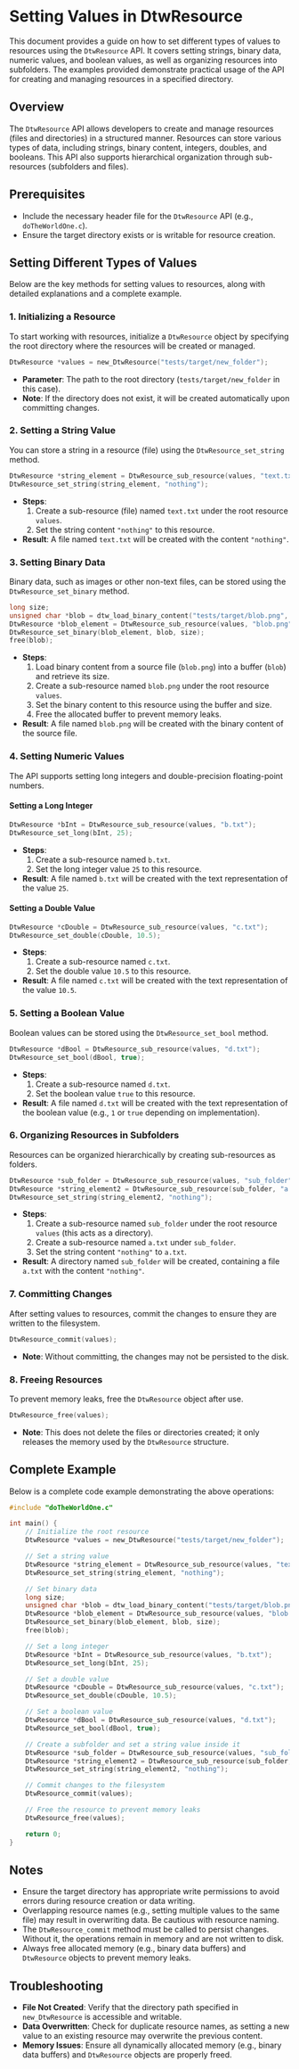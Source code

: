 # Setting Values in DtwResource

This document provides a guide on how to set different types of values to resources using the `DtwResource` API. It covers setting strings, binary data, numeric values, and boolean values, as well as organizing resources into subfolders. The examples provided demonstrate practical usage of the API for creating and managing resources in a specified directory.

## Overview

The `DtwResource` API allows developers to create and manage resources (files and directories) in a structured manner. Resources can store various types of data, including strings, binary content, integers, doubles, and booleans. This API also supports hierarchical organization through sub-resources (subfolders and files).

## Prerequisites

- Include the necessary header file for the `DtwResource` API (e.g., `doTheWorldOne.c`).
- Ensure the target directory exists or is writable for resource creation.

## Setting Different Types of Values

Below are the key methods for setting values to resources, along with detailed explanations and a complete example.

### 1. Initializing a Resource

To start working with resources, initialize a `DtwResource` object by specifying the root directory where the resources will be created or managed.

```c
DtwResource *values = new_DtwResource("tests/target/new_folder");
```

- **Parameter**: The path to the root directory (`tests/target/new_folder` in this case).
- **Note**: If the directory does not exist, it will be created automatically upon committing changes.

### 2. Setting a String Value

You can store a string in a resource (file) using the `DtwResource_set_string` method.

```c
DtwResource *string_element = DtwResource_sub_resource(values, "text.txt");
DtwResource_set_string(string_element, "nothing");
```

- **Steps**:
  1. Create a sub-resource (file) named `text.txt` under the root resource `values`.
  2. Set the string content `"nothing"` to this resource.
- **Result**: A file named `text.txt` will be created with the content `"nothing"`.

### 3. Setting Binary Data

Binary data, such as images or other non-text files, can be stored using the `DtwResource_set_binary` method.

```c
long size;
unsigned char *blob = dtw_load_binary_content("tests/target/blob.png", &size);
DtwResource *blob_element = DtwResource_sub_resource(values, "blob.png");
DtwResource_set_binary(blob_element, blob, size);
free(blob);
```

- **Steps**:
  1. Load binary content from a source file (`blob.png`) into a buffer (`blob`) and retrieve its size.
  2. Create a sub-resource named `blob.png` under the root resource `values`.
  3. Set the binary content to this resource using the buffer and size.
  4. Free the allocated buffer to prevent memory leaks.
- **Result**: A file named `blob.png` will be created with the binary content of the source file.

### 4. Setting Numeric Values

The API supports setting long integers and double-precision floating-point numbers.

#### Setting a Long Integer

```c
DtwResource *bInt = DtwResource_sub_resource(values, "b.txt");
DtwResource_set_long(bInt, 25);
```

- **Steps**:
  1. Create a sub-resource named `b.txt`.
  2. Set the long integer value `25` to this resource.
- **Result**: A file named `b.txt` will be created with the text representation of the value `25`.

#### Setting a Double Value

```c
DtwResource *cDouble = DtwResource_sub_resource(values, "c.txt");
DtwResource_set_double(cDouble, 10.5);
```

- **Steps**:
  1. Create a sub-resource named `c.txt`.
  2. Set the double value `10.5` to this resource.
- **Result**: A file named `c.txt` will be created with the text representation of the value `10.5`.

### 5. Setting a Boolean Value

Boolean values can be stored using the `DtwResource_set_bool` method.

```c
DtwResource *dBool = DtwResource_sub_resource(values, "d.txt");
DtwResource_set_bool(dBool, true);
```

- **Steps**:
  1. Create a sub-resource named `d.txt`.
  2. Set the boolean value `true` to this resource.
- **Result**: A file named `d.txt` will be created with the text representation of the boolean value (e.g., `1` or `true` depending on implementation).

### 6. Organizing Resources in Subfolders

Resources can be organized hierarchically by creating sub-resources as folders.

```c
DtwResource *sub_folder = DtwResource_sub_resource(values, "sub_folder");
DtwResource *string_element2 = DtwResource_sub_resource(sub_folder, "a.txt");
DtwResource_set_string(string_element2, "nothing");
```

- **Steps**:
  1. Create a sub-resource named `sub_folder` under the root resource `values` (this acts as a directory).
  2. Create a sub-resource named `a.txt` under `sub_folder`.
  3. Set the string content `"nothing"` to `a.txt`.
- **Result**: A directory named `sub_folder` will be created, containing a file `a.txt` with the content `"nothing"`.

### 7. Committing Changes

After setting values to resources, commit the changes to ensure they are written to the filesystem.

```c
DtwResource_commit(values);
```

- **Note**: Without committing, the changes may not be persisted to the disk.

### 8. Freeing Resources

To prevent memory leaks, free the `DtwResource` object after use.

```c
DtwResource_free(values);
```

- **Note**: This does not delete the files or directories created; it only releases the memory used by the `DtwResource` structure.

## Complete Example

Below is a complete code example demonstrating the above operations:

```c
#include "doTheWorldOne.c"

int main() {
    // Initialize the root resource
    DtwResource *values = new_DtwResource("tests/target/new_folder");

    // Set a string value
    DtwResource *string_element = DtwResource_sub_resource(values, "text.txt");
    DtwResource_set_string(string_element, "nothing");

    // Set binary data
    long size;
    unsigned char *blob = dtw_load_binary_content("tests/target/blob.png", &size);
    DtwResource *blob_element = DtwResource_sub_resource(values, "blob.png");
    DtwResource_set_binary(blob_element, blob, size);
    free(blob);

    // Set a long integer
    DtwResource *bInt = DtwResource_sub_resource(values, "b.txt");
    DtwResource_set_long(bInt, 25);

    // Set a double value
    DtwResource *cDouble = DtwResource_sub_resource(values, "c.txt");
    DtwResource_set_double(cDouble, 10.5);

    // Set a boolean value
    DtwResource *dBool = DtwResource_sub_resource(values, "d.txt");
    DtwResource_set_bool(dBool, true);

    // Create a subfolder and set a string value inside it
    DtwResource *sub_folder = DtwResource_sub_resource(values, "sub_folder");
    DtwResource *string_element2 = DtwResource_sub_resource(sub_folder, "a.txt");
    DtwResource_set_string(string_element2, "nothing");

    // Commit changes to the filesystem
    DtwResource_commit(values);

    // Free the resource to prevent memory leaks
    DtwResource_free(values);

    return 0;
}
```

## Notes

- Ensure the target directory has appropriate write permissions to avoid errors during resource creation or data writing.
- Overlapping resource names (e.g., setting multiple values to the same file) may result in overwriting data. Be cautious with resource naming.
- The `DtwResource_commit` method must be called to persist changes. Without it, the operations remain in memory and are not written to disk.
- Always free allocated memory (e.g., binary data buffers) and `DtwResource` objects to prevent memory leaks.

## Troubleshooting

- **File Not Created**: Verify that the directory path specified in `new_DtwResource` is accessible and writable.
- **Data Overwritten**: Check for duplicate resource names, as setting a new value to an existing resource may overwrite the previous content.
- **Memory Issues**: Ensure all dynamically allocated memory (e.g., binary data buffers) and `DtwResource` objects are properly freed.